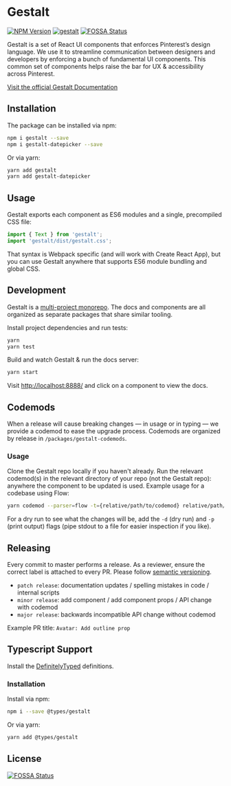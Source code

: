 # Gestalt

[![NPM Version](https://img.shields.io/npm/v/gestalt.svg)](https://www.npmjs.com/package/gestalt) [![gestalt](https://img.shields.io/endpoint?url=https://dashboard.cypress.io/badge/simple/x99ctf/master&style=flat&logo=cypress)](https://dashboard.cypress.io/projects/x99ctf/runs)
[![FOSSA Status](https://app.fossa.com/api/projects/git%2Bgithub.com%2Fchristianvuerings%2Fgestalt.svg?type=shield)](https://app.fossa.com/projects/git%2Bgithub.com%2Fchristianvuerings%2Fgestalt?ref=badge_shield)

Gestalt is a set of React UI components that enforces Pinterest’s design language. We use it to streamline communication between designers and developers by enforcing a bunch of fundamental UI components. This common set of components helps raise the bar for UX & accessibility across Pinterest.

[Visit the official Gestalt Documentation](https://gestalt.netlify.app/)

## Installation

The package can be installed via npm:

```bash
npm i gestalt --save
npm i gestalt-datepicker --save
```

Or via yarn:

```bash
yarn add gestalt
yarn add gestalt-datepicker
```

## Usage

Gestalt exports each component as ES6 modules and a single, precompiled CSS file:

```js
import { Text } from 'gestalt';
import 'gestalt/dist/gestalt.css';
```

That syntax is Webpack specific (and will work with Create React App), but you can use Gestalt anywhere that supports ES6 module bundling and global CSS.

## Development

Gestalt is a [multi-project monorepo](https://yarnpkg.com/lang/en/docs/workspaces/). The docs and components are all organized as separate packages that share similar tooling.

Install project dependencies and run tests:

```bash
yarn
yarn test
```

Build and watch Gestalt & run the docs server:

```bash
yarn start
```

Visit [http://localhost:8888/](http://localhost:8888) and click on a component to view the docs.

## Codemods

When a release will cause breaking changes — in usage or in typing — we provide a codemod to ease the upgrade process. Codemods are organized by release in `/packages/gestalt-codemods`.

### Usage

Clone the Gestalt repo locally if you haven't already. Run the relevant codemod(s) in the relevant directory of your repo (not the Gestalt repo): anywhere the component to be updated is used. Example usage for a codebase using Flow:

```bash
yarn codemod --parser=flow -t={relative/path/to/codemod} relative/path/to/your/code
```

For a dry run to see what the changes will be, add the `-d` (dry run) and `-p` (print output) flags (pipe stdout to a file for easier inspection if you like).

## Releasing

Every commit to master performs a release. As a reviewer, ensure the correct label is attached to every PR. Please follow [semantic versioning](https://semver.org/).

- `patch release`: documentation updates / spelling mistakes in code / internal scripts
- `minor release`: add component / add component props / API change with codemod
- `major release`: backwards incompatible API change without codemod

Example PR title: `Avatar: Add outline prop`

## Typescript Support

Install the [DefinitelyTyped](https://www.npmjs.com/package/@types/gestalt) definitions.

### Installation

Install via npm:

```bash
npm i --save @types/gestalt
```

Or via yarn:

```bash
yarn add @types/gestalt
```


## License
[![FOSSA Status](https://app.fossa.com/api/projects/git%2Bgithub.com%2Fchristianvuerings%2Fgestalt.svg?type=large)](https://app.fossa.com/projects/git%2Bgithub.com%2Fchristianvuerings%2Fgestalt?ref=badge_large)